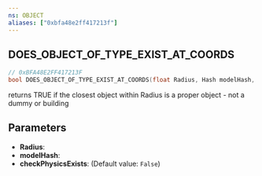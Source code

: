 ```yaml
---
ns: OBJECT
aliases: ["0xbfa48e2ff417213f"]
---
```

## DOES_OBJECT_OF_TYPE_EXIST_AT_COORDS

```c
// 0xBFA48E2FF417213F
bool DOES_OBJECT_OF_TYPE_EXIST_AT_COORDS(float Radius, Hash modelHash, bool checkPhysicsExists);
```

returns TRUE if the closest object within Radius is a proper object - not a dummy or building


## Parameters
* **Radius**: 
* **modelHash**: 
* **checkPhysicsExists**: (Default value: `False`)
